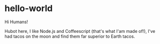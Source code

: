 # hello-world

Hi Humans!

Hubot here, I like Node.js and Coffeescript (that's what I'am made of!),
I've had tacos on the moon and find them far superior to Earth tacos.
